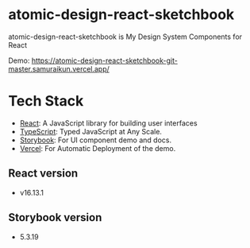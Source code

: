# atomic-design-react-sketchbook

atomic-design-react-sketchbook is My Design System Components for React

Demo: https://atomic-design-react-sketchbook-git-master.samuraikun.vercel.app/

# Tech Stack

- [React](https://reactjs.org/): A JavaScript library for building user interfaces
- [TypeScript](https://www.typescriptlang.org/): Typed JavaScript at Any Scale.
- [Storybook](https://storybook.js.org/): For UI component demo and docs.
- [Vercel](https://vercel.com/): For Automatic Deployment of the demo.

## React version
- v16.13.1

## Storybook version
- 5.3.19
